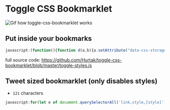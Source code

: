 # Toggle CSS Bookmarklet

![Gif how toggle-css-bookmarklet works](http://i.imgur.com/lIVMtwK.gif)

## Put inside your bookmarks

```js
javascript:(function(){function d(a,b){a.setAttribute("data-css-storage",b)}function e(a){var b=a.getAttribute("data-css-storage");a.removeAttribute("data-css-storage");return b}var c=[];(function(){var a=document.body,b=a.hasAttribute("data-css-disabled");b?a.removeAttribute("data-css-disabled"):a.setAttribute("data-css-disabled","");return b})()?(c=document.querySelectorAll("[data-css-storage]"),[].slice.call(c).forEach(function(a){"STYLE"===a.tagName?a.innerHTML=e(a):"LINK"===a.tagName?a.disabled=!1:a.style.cssText=e(a)})):(c=document.querySelectorAll("[style], link, style"),[].slice.call(c).forEach(function(a){"STYLE"===a.tagName?(d(a,a.innerHTML),a.innerHTML=""):"LINK"===a.tagName?(d(a,""),a.disabled=!0):(d(a,a.style.cssText),a.style.cssText="")}))})();
```
full source code: https://github.com/Hurtak/toggle-css-bookmarklet/blob/master/toggle-styles.js

## Tweet sized bookmarklet (only disables styles)
- `121` characters

```js
javascript:for(let e of document.querySelectorAll('link,style,[style]'))e.style.cssText?e.style.cssText='':e.outerHTML=''
```

